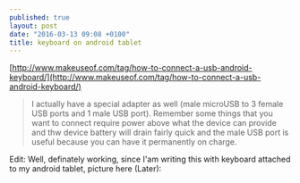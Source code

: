 ```yaml
---
published: true
layout: post
date: "2016-03-13 09:08 +0100"
title: keyboard on android tablet
---
```


[http://www.makeuseof.com/tag/how-to-connect-a-usb-android-keyboard/](http://www.makeuseof.com/tag/how-to-connect-a-usb-android-keyboard/)  

> I actually have a special adapter as well (male microUSB to 3 female USB ports and 1 male USB port). Remember some things that you want to connect require power above what the device can provide and thw device battery will drain fairly quick and the male USB port is useful because you can have it permanently on charge.

Edit: Well, definately working, since I'am writing this with keyboard attached to my android tablet, picture here (Later):
